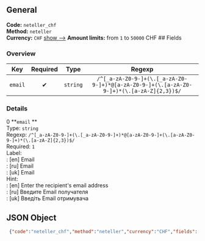 ## General 
**Code:** `neteller_chf`  
**Method:** `neteller`  
**Currency:** `CHF` [show -->]() 
**Amount limits:** from `1`  to `50000`  CHF ## Fields 
### Overview 
|Key|Required|Type|Regexp| 
|:---:|:---:|:---:|:---:| 
|`email` |✔ |`string` |`/^[_a-zA-Z0-9-]+(\.[_a-zA-Z0-9-]+)*@[a-zA-Z0-9-]+(\.[a-zA-Z0-9-]+)*(\.[a-zA-Z]{2,3})$/` | 
 
### Details 
0 **`email` **  
Type: `string`  
Regexp: `/^[_a-zA-Z0-9-]+(\.[_a-zA-Z0-9-]+)*@[a-zA-Z0-9-]+(\.[a-zA-Z0-9-]+)*(\.[a-zA-Z]{2,3})$/`  
Required: `1`  
Label:  
: [en] Email  
: [ru] Email  
: [uk] Email  
Hint:  
: [en] Enter the recipient's email address  
: [ru] Введите Email получателя  
: [uk] Введiть Email отримувача  
## JSON Object 
```json
 {"code":"neteller_chf","method":"neteller","currency":"CHF","fields":[{"key":"email","type":"string","label":{"en":"Email","ru":"Email","uk":"Email"},"hint":{"en":"Enter the recipient's email address","ru":"\u0412\u0432\u0435\u0434\u0438\u0442\u0435 Email \u043f\u043e\u043b\u0443\u0447\u0430\u0442\u0435\u043b\u044f","uk":"\u0412\u0432\u0435\u0434i\u0442\u044c Email \u043e\u0442\u0440\u0438\u043c\u0443\u0432\u0430\u0447\u0430"},"regexp":"\/^[_a-zA-Z0-9-]+(\\.[_a-zA-Z0-9-]+)*@[a-zA-Z0-9-]+(\\.[a-zA-Z0-9-]+)*(\\.[a-zA-Z]{2,3})$\/","required":true,"position":1}],"amount_min":1,"amount_max":50000}```  
